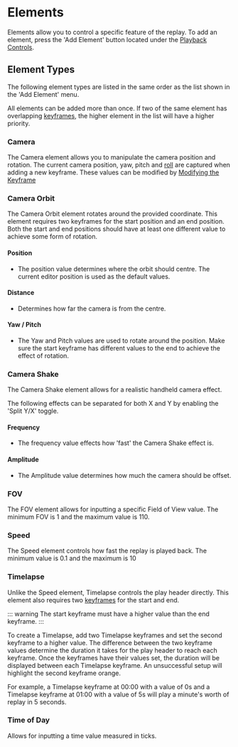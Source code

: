 # Elements

Elements allow you to control a specific feature of the replay. To add an element, press the 'Add Element' button located under the [Playback Controls](index.md).

## Element Types

The following element types are listed in the same order as the list shown in the 'Add Element' menu.

All elements can be added more than once. If two of the same element has overlapping [keyframes](keyframes.md), the higher element in the list will have a higher priority.

### Camera

The Camera element allows you to manipulate the camera position and rotation. The current camera position, yaw, pitch and [roll](/flashback/docs/editor/visuals.md#overrides) are captured when adding a new keyframe. These values can be modified by [Modifying the Keyframe](keyframes.md#modifying-keyframes) 


### Camera Orbit

The Camera Orbit element rotates around the provided coordinate. This element requires two keyframes for the start position and an end position. Both the start and end positions should have at least one different value to achieve some form of rotation.

#### Position 

 - The position value determines where the orbit should centre. The current editor position is used as the default values.

#### Distance

 - Determines how far the camera is from the centre.

#### Yaw / Pitch

 - The Yaw and Pitch values are used to rotate around the position. Make sure the start keyframe has different values to the end to achieve the effect of rotation. 

### Camera Shake

The Camera Shake element allows for a realistic handheld camera effect.

The following effects can be separated for both X and Y by enabling the 'Split Y/X' toggle.

#### Frequency

 - The frequency value effects how 'fast' the Camera Shake effect is.

#### Amplitude

 - The Amplitude value determines how much the camera should be offset.

### FOV

The FOV element allows for inputting a specific Field of View value. The minimum FOV is 1 and the maximum value is 110.

### Speed

The Speed element controls how fast the replay is played back. The minimum value is 0.1 and the maximum is 10

### Timelapse

Unlike the Speed element, Timelapse controls the play header directly. This element also requires two [keyframes](keyframes.md) for the start and end.

::: warning
The start keyframe must have a higher value than the end keyframe.
:::

To create a Timelapse, add two Timelapse keyframes and set the second keyframe to a higher value. The difference between the two keyframe values determine the duration it takes for the play header to reach each keyframe. Once the keyframes have their values set, the duration will be displayed between each Timelapse keyframe. An unsuccessful setup will highlight the second keyframe orange.

For example, a Timelapse keyframe at 00:00 with a value of 0s and a Timelapse keyframe at 01:00 with a value of 5s will play a minute's worth of replay in 5 seconds.

### Time of Day

Allows for inputting a time value measured in ticks.
